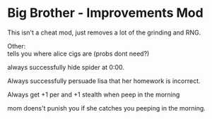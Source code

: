 # Big Brother - Improvements Mod

This isn't a cheat mod, just removes a lot of the grinding and RNG.


Other:  
tells you where alice cigs are (probs dont need?)

always successfully hide spider at 0:00.

Always successfully persuade lisa that her homework is incorrect.

Always get +1 per and +1 stealth when peep in the morning

mom doens't punish you if she catches you peeping in the morning.
